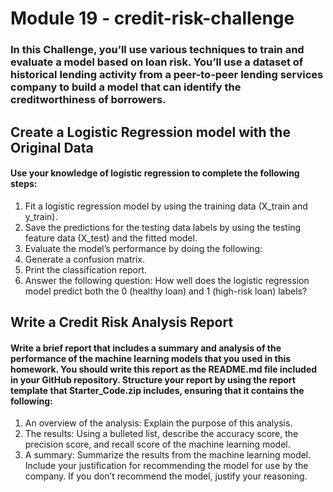 # Module 19 - credit-risk-challenge

### In this Challenge, you’ll use various techniques to train and evaluate a model based on loan risk. You’ll use a dataset of historical lending activity from a peer-to-peer lending services company to build a model that can identify the creditworthiness of borrowers.

## Create a Logistic Regression model with the Original Data 
#### Use your knowledge of logistic regression to complete the following steps:
1. Fit a logistic regression model by using the training data (X_train and y_train).
2. Save the predictions for the testing data labels by using the testing feature data (X_test) and the fitted model.
3. Evaluate the model’s performance by doing the following:
4. Generate a confusion matrix.
5. Print the classification report.
6. Answer the following question: How well does the logistic regression model predict both the 0 (healthy loan) and 1 (high-risk loan) labels?

## Write a Credit Risk Analysis Report 
#### Write a brief report that includes a summary and analysis of the performance of the machine learning models that you used in this homework. You should write this report as the README.md file included in your GitHub repository. Structure your report by using the report template that Starter_Code.zip includes, ensuring that it contains the following:
1. An overview of the analysis: Explain the purpose of this analysis.
2. The results: Using a bulleted list, describe the accuracy score, the precision score, and recall score of the machine learning model.
3. A summary: Summarize the results from the machine learning model. Include your justification for recommending the model for use by the company. If you don’t recommend the model, justify your reasoning.